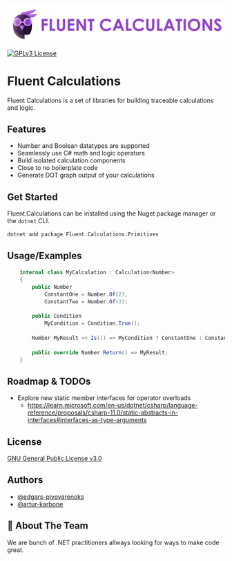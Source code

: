 
![Logo](https://raw.githubusercontent.com/jitt-team/jitt-me/main/assets/fluent.calculations.git.top.banner.med.png)


[![GPLv3 License](https://img.shields.io/badge/License-GPL%20v3-yellow.svg)](https://opensource.org/licenses/)




# Fluent Calculations

Fluent Calculations is a set of libraries for building traceable calculations and logic.


## Features

- Number and Boolean datatypes are supported
- Seamlessly use C# math and logic operators
- Build isolated calculation components
- Close to no boilerplate code
- Generate DOT graph output of your calculations



## Get Started

Fluent.Calculations can be installed using the Nuget package manager or the `dotnet` CLI.

```
dotnet add package Fluent.Calculations.Primitives
```
    
## Usage/Examples

```c#
    internal class MyCalculation : Calculation<Number>
    {
        public Number
            ConstantOne = Number.Of(2),
            ConstantTwo = Number.Of(3);

        public Condition
            MyCondition = Condition.True();

        Number MyResult => Is(() => MyCondition ? ConstantOne : ConstantTwo);

        public override Number Return() => MyResult;
    }
```


## Roadmap & TODOs
- Explore new static member interfaces for operator overloads
  - https://learn.microsoft.com/en-us/dotnet/csharp/language-reference/proposals/csharp-11.0/static-abstracts-in-interfaces#interfaces-as-type-arguments
 
## License

[GNU General Public License v3.0](https://github.com/jitt-team/fluent-calculations-primitives/blob/2ada80ea405e5ce6198ef1a8973dc23a83bc20c1/LICENSE)


## Authors

- [@edgars-pivovarenoks](https://www.github.com/edgars-pivovarenoks)
- [@artur-karbone](https://www.github.com/arturkarbone)

## 🚀 About The Team
We are bunch of .NET practitioners allways looking for ways to make code great.

